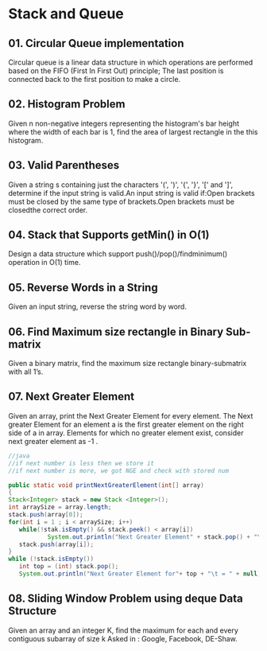 # Stack and Queue
## 01. Circular Queue implementation
Circular queue is a linear data structure in which operations are performed based on the FIFO (First In First Out) principle; The last position is connected back to the first position to make a circle.
## 02. Histogram Problem
Given n non-negative integers representing the histogram's bar height where the width of each bar is 1, find the area of largest rectangle in the this histogram.
## 03. Valid Parentheses
Given a string s containing just the characters '(', ')', '{', '}', '[' and ']', determine if the input string is valid.An input string is valid if:Open brackets must be closed by the same type of brackets.Open brackets must be closedthe correct order.
## 04. Stack that Supports getMin() in O(1)
Design a data structure which support push()/pop()/findminimum() operation in O(1) time.
## 05. Reverse Words in a String
 Given an input string, reverse the string word by word.
## 06. Find Maximum size rectangle in Binary Sub-matrix
Given a binary matrix, find the maximum size rectangle binary-submatrix with all 1’s.
## 07. Next Greater Element
 Given an array, print the Next Greater Element for every element. The Next greater Element for an element a is the first greater element on the right side of a in array. Elements for which no greater element exist, consider next greater element as -1 .
 ```java
//java
//if next number is less then we store it
//if next number is more, we got NGE and check with stored num

public static void printNextGreaterElement(int[] array)
{
Stack<Integer> stack = new Stack <Integer>();
int arraySize = array.length;
stack.push(array[0]);
for(int i = 1 ; i < arraySize; i++)
	while(!stak.isEmpty() && stack.peek() < array[i])
			System.out.println("Next Greater Element" + stack.pop() + "\t= " + array[i]);
	stack.push(array[i]);
}
while (!stack.isEmpty())
	int top = (int) stack.pop();
	System.out.println("Next Greater Element for"+ top + "\t = " + null);
 ```
## 08. Sliding Window Problem using deque Data Structure
Given an array and an integer K, find the maximum for each and every contiguous subarray of size k Asked in : Google, Facebook, DE-Shaw.
